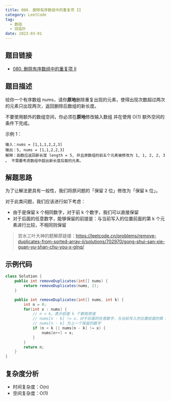 ```yaml
---
title: 080. 删除有序数组中的重复项 II
category: LeetCode
tag:
  - 数组
  - 双指针
date: 2023-03-01
---
```


## 题目链接

- [080. 删除有序数组中的重复项 II](https://leetcode.cn/problems/remove-duplicates-from-sorted-array-ii/)

## 题目描述 <Badge text="中等" type="warning"/>

给你一个有序数组 nums，请你**原地**删除重复出现的元素，使得出现次数超过两次的元素只出现两次，返回删除后数组的新长度。

不要使用额外的数组空间，你必须在**原地**修改输入数组 并在使用 O(1) 额外空间的条件下完成。

示例 1：

```
输入：nums = [1,1,1,2,2,3]
输出：5, nums = [1,1,2,2,3]
解释：函数应返回新长度 length = 5, 并且原数组的前五个元素被修改为 1, 1, 2, 2, 3 。 不需要考虑数组中超出新长度后面的元素。
```

## 解题思路

为了让解法更具有一般性，我们将原问题的「保留 2 位」修改为「保留 k 位」。

对于此类问题，我们应该进行如下考虑：

- 由于是保留 k 个相同数字，对于前 k 个数字，我们可以直接保留
- 对于后面的任意数字，能够保留的前提是：与当前写入的位置前面的第 k 个元素进行比较，不相同则保留

> 宫水三叶大神的题解原链接：https://leetcode.cn/problems/remove-duplicates-from-sorted-array-ii/solutions/702970/gong-shui-san-xie-guan-yu-shan-chu-you-x-glnq/

## 示例代码

```java
class Solution {
    public int removeDuplicates(int[] nums) {
        return removeDuplicates(nums, 2);
    }

    public int removeDuplicates(int[] nums, int k) {
        int n = 0;
        for(int x : nums) {
            // n < k，表示前面 k 个数取原值
            // nums[n - k] != x，对于后面的任意数字，与当前写入的位置前面的第 k 个元素进行比较，不相同则保留
            // nums[n - k] 为上一个保留的数字
            if (n < k || nums[n - k] != x) {
                nums[n++] = x;
            }
        }
        return n;
    }
}
```

## 复杂度分析

- 时间复杂度：O(n)
- 空间复杂度：O(1)
